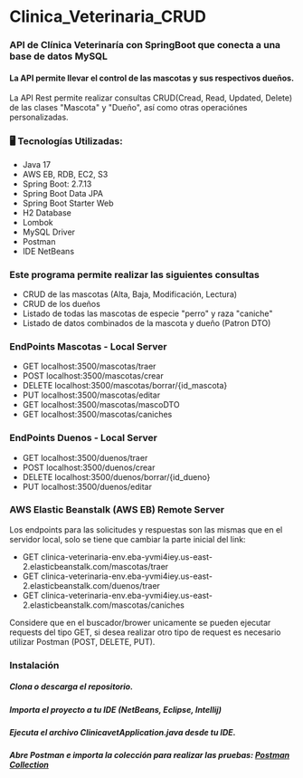 # Clinica_Veterinaria_CRUD
### API de Clínica Veterinaría con SpringBoot que conecta a una base de datos MySQL 
#### La API permite llevar el control de las mascotas y sus respectivos dueños.
La API Rest permite realizar consultas CRUD(Cread, Read, Updated, Delete) de las clases "Mascota" y "Dueño", así como otras operaciónes personalizadas.


 ### 🖥️ Tecnologías Utilizadas:
* Java 17
* AWS EB, RDB, EC2, S3
* Spring Boot: 2.7.13
* Spring Boot Data JPA
* Spring Boot Starter Web
* H2 Database
* Lombok
* MySQL Driver
* Postman
* IDE NetBeans
 
 ### Este programa permite realizar las siguientes consultas 
 * CRUD de las mascotas (Alta, Baja, Modificación, Lectura)
 * CRUD de los dueños
 * Listado de todas las mascotas de especie "perro" y raza "caniche"
 * Listado de datos combinados de la mascota y dueño (Patron DTO)

 ### EndPoints Mascotas - Local Server
 * GET      localhost:3500/mascotas/traer
 * POST     localhost:3500/mascotas/crear
 * DELETE   localhost:3500/mascotas/borrar/{id_mascota}
 * PUT      localhost:3500/mascotas/editar
 * GET      localhost:3500/mascotas/mascoDTO
 * GET      localhost:3500/mascotas/caniches

 ### EndPoints Duenos  - Local Server
 * GET      localhost:3500/duenos/traer
 * POST      localhost:3500/duenos/crear    
 * DELETE   localhost:3500/duenos/borrar/{id_dueno}
 * PUT      localhost:3500/duenos/editar

 ### AWS Elastic Beanstalk (AWS EB) Remote Server
 Los endpoints para las solicitudes y respuestas son las mismas que en el servidor local, solo se tiene que cambiar la parte inicial del link:
 * GET      clinica-veterinaria-env.eba-yvmi4iey.us-east-2.elasticbeanstalk.com/mascotas/traer
 * GET      clinica-veterinaria-env.eba-yvmi4iey.us-east-2.elasticbeanstalk.com/duenos/traer
 * GET      clinica-veterinaria-env.eba-yvmi4iey.us-east-2.elasticbeanstalk.com/mascotas/caniches

 Considere que en el buscador/brower unicamente se pueden ejecutar requests del tipo GET, si desea realizar otro tipo de request es necesario
 utilizar Postman (POST, DELETE, PUT).

 ### Instalación

##### Clona o descarga el repositorio.
##### Importa el proyecto a tu IDE (NetBeans, Eclipse, Intellij)
##### Ejecuta el archivo ClinicavetApplication.java desde tu IDE.
##### Abre Postman e importa la colección para realizar las pruebas: [Postman Collection](https://github.com/luzhersor/Clinica_Veterinaria_CRUD/blob/main/ClinicaVeterinaria.postman_collection.json)

  
  
